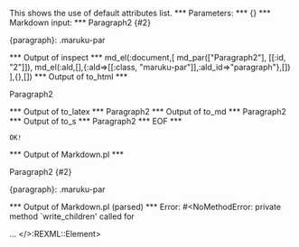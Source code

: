 This shows the use of default attributes list.
*** Parameters: ***
{}
*** Markdown input: ***
Paragraph2 
{#2}

{paragraph}: .maruku-par

*** Output of inspect ***
md_el(:document,[
	md_par(["Paragraph2"], [[:id, "2"]]),
	md_el(:ald,[],{:ald=>[[:class, "maruku-par"]],:ald_id=>"paragraph"},[])
],{},[])
*** Output of to_html ***
<p class='maruku-par' id='2'>Paragraph2</p>
*** Output of to_latex ***
Paragraph2
*** Output of to_md ***
Paragraph2
*** Output of to_s ***
Paragraph2
*** EOF ***



	OK!



*** Output of Markdown.pl ***
<p>Paragraph2 
{#2}</p>

<p>{paragraph}: .maruku-par</p>

*** Output of Markdown.pl (parsed) ***
Error: #<NoMethodError: private method `write_children' called for <div> ... </>:REXML::Element>
